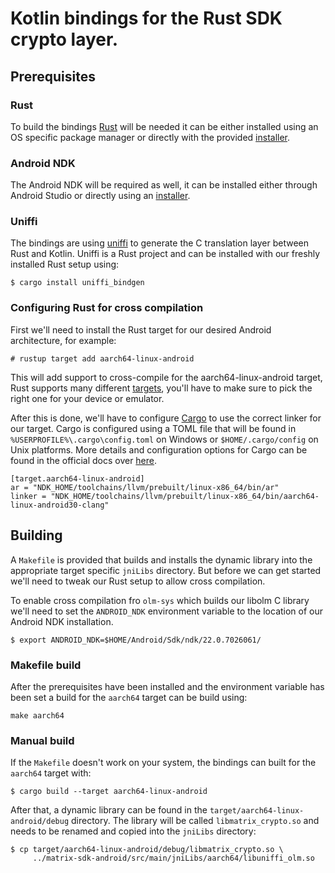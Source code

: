 # Kotlin bindings for the Rust SDK crypto layer.

## Prerequisites

### Rust

To build the bindings [Rust] will be needed it can be either installed using an
OS specific package manager or directly with the provided [installer](https://rustup.rs/).


### Android NDK

The Android NDK will be required as well, it can be installed either through
Android Studio or directly using an [installer](https://developer.android.com/ndk/downloads).

### Uniffi

The bindings are using [uniffi] to generate the C translation layer between Rust
and Kotlin. Uniffi is a Rust project and can be installed with our freshly
installed Rust setup using:

```
$ cargo install uniffi_bindgen
```

### Configuring Rust for cross compilation

First we'll need to install the Rust target for our desired Android architecture,
for example:

```
# rustup target add aarch64-linux-android
```

This will add support to cross-compile for the aarch64-linux-android target,
Rust supports many different [targets], you'll have to make sure to pick the
right one for your device or emulator.

After this is done, we'll have to configure [Cargo] to use the correct linker
for our target. Cargo is configured using a TOML file that will be found in
`%USERPROFILE%\.cargo\config.toml` on Windows or `$HOME/.cargo/config` on Unix
platforms. More details and configuration options for Cargo can be found in the
official docs over [here](https://doc.rust-lang.org/cargo/reference/config.html).

```
[target.aarch64-linux-android]
ar = "NDK_HOME/toolchains/llvm/prebuilt/linux-x86_64/bin/ar"
linker = "NDK_HOME/toolchains/llvm/prebuilt/linux-x86_64/bin/aarch64-linux-android30-clang"
```

## Building

A `Makefile` is provided that builds and installs the dynamic library into the
appropriate target specific `jniLibs` directory. But before we can get started
we'll need to tweak our Rust setup to allow cross compilation.

To enable cross compilation fro `olm-sys` which builds our libolm C library
we'll need to set the `ANDROID_NDK` environment variable to the location of our
Android NDK installation.

```
$ export ANDROID_NDK=$HOME/Android/Sdk/ndk/22.0.7026061/
```

### Makefile build

After the prerequisites have been installed and the environment variable has
been set a build for the `aarch64` target can be build using:

```
make aarch64
```

### Manual build

If the `Makefile` doesn't work on your system, the bindings can built for the `aarch64`
target with:

```
$ cargo build --target aarch64-linux-android
```

After that, a dynamic library can be found in the `target/aarch64-linux-android/debug` directory.
The library will be called `libmatrix_crypto.so` and needs to be renamed and
copied into the `jniLibs` directory:

```
$ cp target/aarch64-linux-android/debug/libmatrix_crypto.so \
     ../matrix-sdk-android/src/main/jniLibs/aarch64/libuniffi_olm.so
```

[Rust]: https://www.rust-lang.org/
[installer]: https://rustup.rs/
[targets]: https://doc.rust-lang.org/nightly/rustc/platform-support.html
[Cargo]: https://doc.rust-lang.org/cargo/
[uniffi]: https://github.com/mozilla/uniffi-rs/
